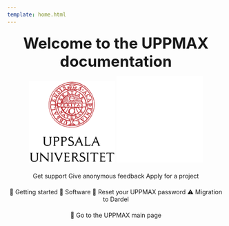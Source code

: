 ```yaml
---
template: home.html
---
```


<div style="text-align: center; font-size: 2.5em; font-weight: bold; margin-top: 20px;">
    Welcome to the UPPMAX documentation
</div>

<p align="center" width="100%">
    <img id="logo_light_mode" src="assets/UU_logo_color.svg" alt="drawing" width="200" >
    <img id="logo_dark_mode" src="assets/UU_logo_vit.svg" alt="drawing" width="200" >
</p>

<div style="text-align: center; margin-top: 20px;">
    <a href="https://docs.uppmax.uu.se/support/" class="md-button md-button--primary" style="text-decoration:none;">Get support</a>
    <a href="https://docs.google.com/forms/d/e/1FAIpQLScu1zrUnXw2qq2dA0oJB72-nILVq5mwScq75N_u_7KH2NJznw/viewform?usp=sf_link" class="md-button md-button--primary" style="text-decoration:none;">Give anonymous feedback</a>
    <a href="https://docs.uppmax.uu.se/getting_started/project_apply/" class="md-button md-button--primary" style="text-decoration:none;">Apply for a project</a>
</div>

<div style="text-align: center; margin-top: 20px;">
    <a href="https://docs.uppmax.uu.se/getting_started/get_started/" class="md-button md-button--primary" style="text-decoration:none;">🚀 Getting started</a>
    <a href="https://docs.uppmax.uu.se/software/overview/" class="md-button md-button--primary" style="text-decoration:none;">🚀 Software</a>
    <a href="https://docs.uppmax.uu.se/getting_started/reset_uppmax_password/" class="md-button md-button--primary" style="text-decoration:none;">🚀 Reset your UPPMAX password</a>
    <a href="https://docs.uppmax.uu.se/cluster_guides/dardel_migration/" class="md-button md-button--primary" style="text-decoration:none;">⚠️ Migration to Dardel</a>
</div>

<div style="text-align: center; margin-top: 20px;">
    <a href="https://www.uu.se/en/centre/uppmax" class="md-button md-button--primary" style="text-decoration:none;">🚀 Go to the UPPMAX main page</a>
</div>

